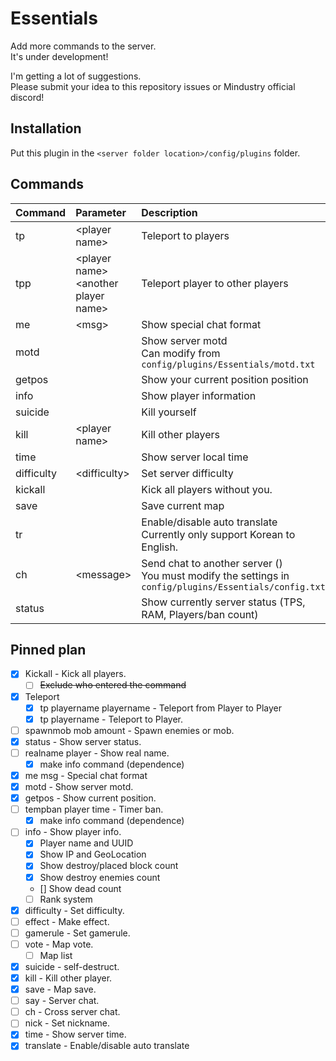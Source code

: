 # Essentials
Add more commands to the server.  
It's under development!

I'm getting a lot of suggestions.  
Please submit your idea to this repository issues or Mindustry official discord!

## Installation

Put this plugin in the ``<server folder location>/config/plugins`` folder.

## Commands

| Command | Parameter | Description |
|:--|:--|:--|
| tp | &lt;player name&gt; | Teleport to players |
| tpp | &lt;player name&gt; &lt;another player name&gt; | Teleport player to other players |
| me | &lt;msg&gt; | Show special chat format |
| motd |  | Show server motd <br> Can modify from ``config/plugins/Essentials/motd.txt`` |
| getpos |  | Show your current position position |
| info |  | Show player information |
| suicide |  | Kill yourself |
| kill | &lt;player name&gt; | Kill other players |
| time |  | Show server local time |
| difficulty | &lt;difficulty&gt; | Set server difficulty |
| kickall |  | Kick all players without you. |
| save |  | Save current map |
| tr |  | Enable/disable auto translate <br> Currently only support Korean to English. |
| ch | &lt;message&gt; | Send chat to another server () <br> You must modify the settings in ``config/plugins/Essentials/config.txt`` |
| status |  | Show currently server status (TPS, RAM, Players/ban count)
<!--
| tempban |  | Temporarily ban player. time unit: 1 hours |
| spawnmob |  | Spawn mob |
| effect |  | make effect |
| gamerule |  | Edit gamerule |
| vote | &lt;map name&gt; | Vote map |
| ch | msg | Cross server chat |
| tpmouse | player | teleport player to follow mouse pointer |
|  |  |  |
|  |  |  |
-->

## Pinned plan

- [x] Kickall - Kick all players.
  - [ ] ~~Exclude who entered the command~~
- [x] Teleport
  - [x] tp playername playername - Teleport from Player to Player
  - [x] tp playername - Teleport to Player.
- [ ] spawnmob mob amount - Spawn enemies or mob.
- [x] status - Show server status.
- [ ] realname player - Show real name.
  - [x] make info command (dependence)
- [x] me msg - Special chat format
- [x] motd - Show server motd.
- [x] getpos - Show current position.
- [ ] tempban player time - Timer ban.
  - [x] make info command (dependence)
- [ ] info - Show player info.
  - [x] Player name and UUID
  - [x] Show IP and GeoLocation
  - [x] Show destroy/placed block count
  - [x] Show destroy enemies count
  - [] Show dead count
  - [ ] Rank system
- [x] difficulty - Set difficulty.
- [ ] effect - Make effect.
- [ ] gamerule - Set gamerule.
- [ ] vote - Map vote.
  - [ ] Map list
- [x] suicide - self-destruct.
- [x] kill - Kill other player.
- [x] save - Map save.
- [ ] say - Server chat.
- [ ] ch - Cross server chat.
- [ ] nick - Set nickname.
- [x] time - Show server time.
- [x] translate - Enable/disable auto translate
